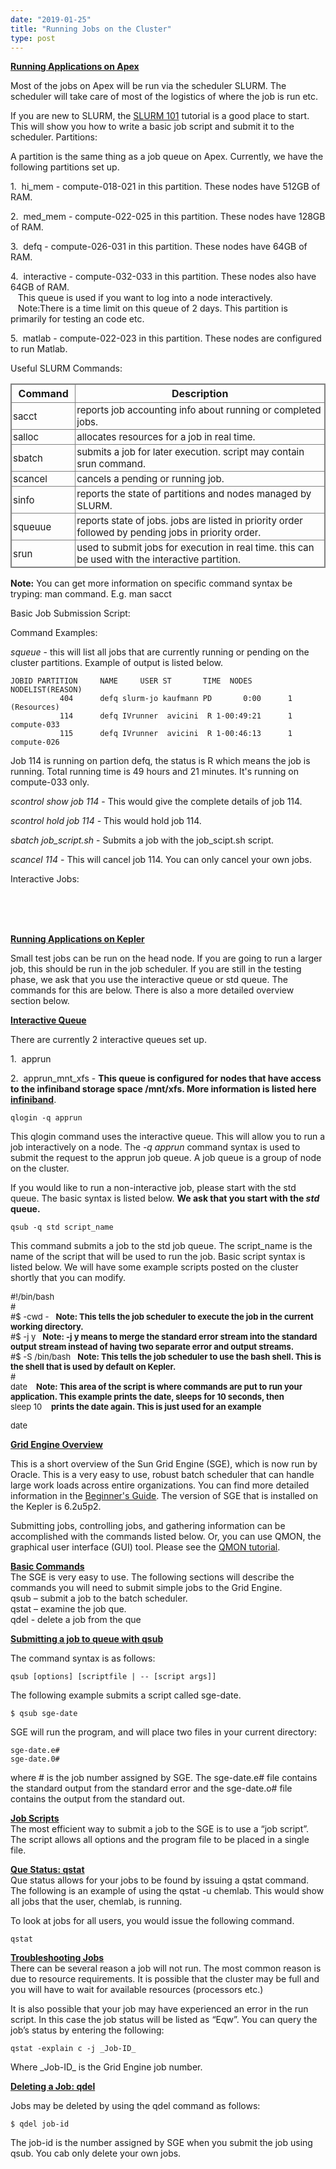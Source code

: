 ```yaml
---
date: "2019-01-25"
title: "Running Jobs on the Cluster"
type: post
---
```


<u>**Running Applications on Apex**</u>

Most of the jobs on Apex will be run via the scheduler SLURM. The scheduler will take care of most of the logistics of where the job is run etc.

If you are new to SLURM, the [SLURM 101](http://www.brightcomputing.com/blog/bid/174099/slurm-101-basic-slurm-usage-for-linux-clusters) tutorial is a good place to start. This will show you how to write a basic job script and submit it to the scheduler. 
Partitions: 

A partition is the same thing as a job queue on Apex. Currently, we have the following partitions set up.

 1.&nbsp;&nbsp;hi_mem - compute-018-021 in this partition. These nodes have 512GB of RAM.

 2.&nbsp;&nbsp;med_mem - compute-022-025 in this partition. These nodes have 128GB of RAM.

 3.&nbsp;&nbsp;defq  - compute-026-031 in this partition. These nodes have 64GB of RAM.

 4.&nbsp;&nbsp;interactive - compute-032-033 in this partition. These nodes also have 64GB of RAM.<br> &nbsp;&nbsp; This queue is used if you want to log into a node interactively. <br>&nbsp;&nbsp;&nbsp;Note:There is a time limit on this queue of 2 days. This partition is primarily for testing an code etc.

5.&nbsp;&nbsp;matlab - compute-022-023 in this partition. These nodes are configured to run Matlab.

Useful SLURM Commands:

<html>
<head>
<style>
table, th, td{
  border: 1px solid gray;
  border-collapse:collapse;
}
td{
  padding: 2px;
  text-align: left;
  font-size: 15px;
}
th{
  text-align: center;
}
</style>
</head>
<body>
<table>
  <tr>
    <th style="width:90px;">Command</th>
    <th style="width:650px">Description</th>
  </tr>
  <tr>
    <td>sacct</td>
    <td>reports job accounting info about running or completed jobs.</td>
  </tr>
  <tr>
    <td>salloc</td>
    <td>allocates resources for a job in real time.</td>
  </tr>
  <tr>
    <td>sbatch</td>
    <td>submits a job for later execution. script may contain srun command.</td>
  <tr>
    <td>scancel</td>
    <td>cancels a pending or running job.</td>
  </tr>
  <tr>
    <td>sinfo</td>
    <td>reports the state of partitions and nodes managed by SLURM.</td>
  </tr>
  <tr>
    <td>squeuue</td>
    <td>reports state of jobs. jobs are listed in priority order followed by pending jobs in priority order.</td>
  </tr>
    <td>srun</td>
    <td>used to submit jobs for execution in real time. this can be used with the interactive partition.</td>
  </tr>
</table></body>
 
**Note:** You can get more information on specific command syntax be tryping: man command. E.g. man sacct


Basic Job Submission Script:




Command Examples:
 
 *squeue* - this will list all jobs that are currently running or pending on the cluster partitions. Example of output is listed below.

    JOBID PARTITION     NAME     USER ST       TIME  NODES NODELIST(REASON)
               404      defq slurm-jo kaufmann PD       0:00      1 (Resources)
               114      defq IVrunner  avicini  R 1-00:49:21      1 compute-033
               115      defq IVrunner  avicini  R 1-00:46:13      1 compute-026

              

 
 Job 114 is running on partion defq, the status is R which means the job is running. Total running time is 49 hours and 21 minutes. It's running on compute-033 only.

*scontrol  show job 114* - This would give the complete details of job 114.

*scontrol hold job 114* - This would hold job 114.

*sbatch job_script.sh* - Submits a job with the job_scipt.sh script. 

*scancel 114* - This will cancel job 114. You can only cancel your own jobs.

Interactive Jobs:

<br>

<br>

<br>

<u>**Running Applications on Kepler**</u>

Small test jobs can be run on the head node. If you are going to run a larger job, this should be run in the job scheduler. If you are still in the testing phase, we ask that you use the interactive queue or std queue. The commands for this are below. There is also a more detailed overview section below.


<u>**Interactive Queue**</u>

There are currently 2 interactive queues set up. 

 1.&nbsp;&nbsp;apprun
  
 2.&nbsp;&nbsp;apprun_mnt_xfs - **This queue is configured for nodes that have access to the infiniband storage space /mnt/xfs. More information is listed here <u>[infiniband](../infiniband/)**</u>.


    qlogin -q apprun

This qlogin command uses the interactive queue. This will allow you to run a job interactively on a node. The *-q apprun* command syntax is used to submit the request to the apprun job queue. A job queue is a group of node on the cluster.



If you would like to run a non-interactive job, please start with the std queue. The basic syntax is listed below. **We ask that you start with the _std_ queue.** 

    qsub -q std script_name 

This command submits a job to the std job queue. The script_name is the name of the script that will be used to run the job. Basic script syntax is listed below. We will have some example scripts posted on the cluster shortly that you can modify.

<div class="alert rounded-0 alert-light">
<font size = 2px;>
#!/bin/bash <br>
#<br>
#$ -cwd - &nbsp;&nbsp;<strong>Note: This tells the job scheduler to execute the job in the current working directory.</strong><br>
#$ -j y    &nbsp;&nbsp;<strong>Note: -j y means to merge the standard error stream into the standard output stream instead of having two separate error and output streams.</strong><br>
#$ -S /bin/bash &nbsp;&nbsp;<strong>Note: This tells the job scheduler to use the bash shell. This is the shell that is used by default on Kepler.</strong><br>
#<br>
date    &nbsp;&nbsp;<strong>  Note: This area of the script is where commands are put to run your application. This example prints the date, sleeps for 10 seconds, then</strong><br>
sleep 10     &nbsp;&nbsp; <strong>prints the date again. This is just used for an example</strong>
<br>

date
</font>
</div>

<u>**Grid Engine Overview**</u>

This is a short overview of the Sun Grid Engine (SGE), which is now run by Oracle. This is a very easy to use, robust batch scheduler that can handle large work loads across entire organizations. You can find more detailed information in the <u>[Beginner's Guide](https://www.oracle.com/technetwork/oem/host-server-mgmt/twp-gridengine-beginner-167116.pdf)</u>. The version of SGE that is installed on the Kepler is 6.2u5p2.

Submitting jobs, controlling jobs, and gathering information can be accomplished with the commands listed below. Or, you can use QMON, the graphical user interface (GUI) tool. Please see the <u>[QMON tutorial](../../qmon-tutorial)</u>.

<u>**Basic Commands**</u><br>
The SGE is very easy to use. The following sections will describe the commands you will need to submit simple jobs to the Grid Engine.<br>
qsub – submit a job to the batch scheduler.<br>
qstat – examine the job que.<br>
qdel - delete a job from the que


<u>**Submitting a job to queue with qsub**</u><br>

The command syntax is as follows:

    qsub [options] [scriptfile | -- [script args]]

The following example submits a script called sge-date.

    $ qsub sge-date

SGE will run the program, and will place two files in your current directory:

    sge-date.e#
    sge-date.0#

where # is the job number assigned by SGE. The sge-date.e# file contains the standard output from the standard error and the sge-date.o# file contains the output from the standard out.

<u>**Job Scripts**</u><br>
The most efficient way to submit a job to the SGE is to use a “job script”. The script allows all options and the program file to be placed in a single file.

<u>**Que Status: qstat**</u><br>
Que status allows for your jobs to be found by issuing a qstat command. The following is an example of using the qstat -u chemlab. This would show all jobs that the user, chemlab, is running.

To look at jobs for all users, you would issue the following command.

    qstat

<u>**Troubleshooting Jobs**</u><br>
There can be several reason a job will not run. The most common reason is due to resource requirements. It is possible that the cluster may be full and you will have to wait for available resources (processors etc.)

It is also possible that your job may have experienced an error in the run script. In this case the job status will be listed as “Eqw”. You can query the job’s status by entering the following:

    qstat -explain c -j _Job-ID_

Where \_Job-ID\_ is the Grid Engine job number.

<u>**Deleting a Job: qdel**</u><br>

Jobs may be deleted by using the qdel command as follows:

    $ qdel job-id

The job-id is the number assigned by SGE when you submit the job using qsub. You cab only delete your own jobs.
